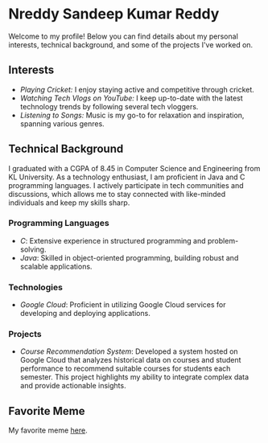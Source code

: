 # Nreddy Sandeep Kumar Reddy

Welcome to my profile! Below you can find details about my personal interests, technical background, and some of the projects I've worked on.

## Interests
- *Playing Cricket:* I enjoy staying active and competitive through cricket.
- *Watching Tech Vlogs on YouTube:* I keep up-to-date with the latest technology trends by following several tech vloggers.
- *Listening to Songs:* Music is my go-to for relaxation and inspiration, spanning various genres.

## Technical Background
I graduated with a CGPA of 8.45 in Computer Science and Engineering from KL University. As a technology enthusiast, I am proficient in Java and C programming languages. I actively participate in tech communities and discussions, which allows me to stay connected with like-minded individuals and keep my skills sharp.

### Programming Languages
- *C*: Extensive experience in structured programming and problem-solving.
- *Java*: Skilled in object-oriented programming, building robust and scalable applications.

### Technologies
- *Google Cloud*: Proficient in utilizing Google Cloud services for developing and deploying applications.

### Projects
- *Course Recommendation System*: Developed a system hosted on Google Cloud that analyzes historical data on courses and student performance to recommend suitable courses for students each semester. This project highlights my ability to integrate complex data and provide actionable insights.

## Favorite Meme
 My favorite meme [here](https://miro.medium.com/v2/resize:fit:600/1*-DTbZDlgOucJbwGZLQDHZQ.jpeg).

